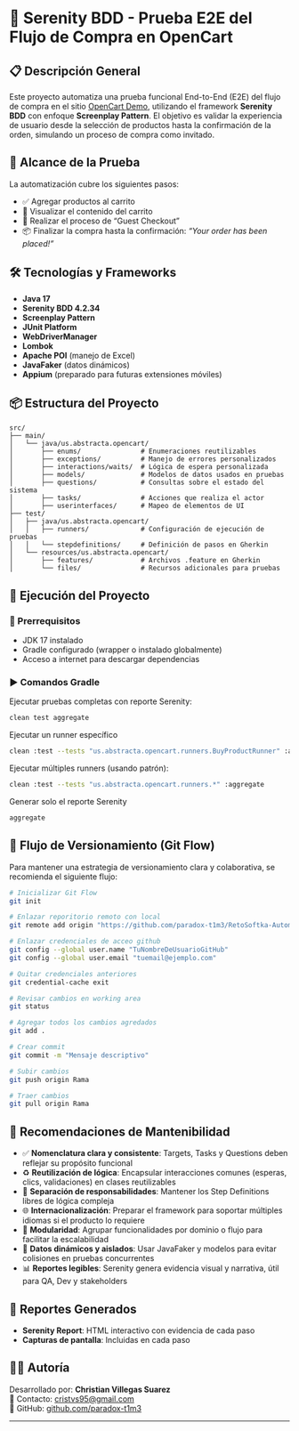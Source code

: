# 🧪 Serenity BDD - Prueba E2E del Flujo de Compra en OpenCart

## 📋 Descripción General

Este proyecto automatiza una prueba funcional End-to-End (E2E) del flujo de compra en el sitio [OpenCart Demo](http://opencart.abstracta.us/), utilizando el framework **Serenity BDD** con enfoque **Screenplay Pattern**. El objetivo es validar la experiencia de usuario desde la selección de productos hasta la confirmación de la orden, simulando un proceso de compra como invitado.

## 🎯 Alcance de la Prueba

La automatización cubre los siguientes pasos:

- ✅ Agregar productos al carrito
- 🛒 Visualizar el contenido del carrito
- 👤 Realizar el proceso de “Guest Checkout”
- 📦 Finalizar la compra hasta la confirmación: _“Your order has been placed!”_

## 🛠️ Tecnologías y Frameworks

- **Java 17**
- **Serenity BDD 4.2.34**
- **Screenplay Pattern**
- **JUnit Platform**
- **WebDriverManager**
- **Lombok**
- **Apache POI** (manejo de Excel)
- **JavaFaker** (datos dinámicos)
- **Appium** (preparado para futuras extensiones móviles)

## 📦 Estructura del Proyecto

```
src/
├── main/
│   └── java/us.abstracta.opencart/
│       ├── enums/               # Enumeraciones reutilizables
│       ├── exceptions/          # Manejo de errores personalizados
│       ├── interactions/waits/  # Lógica de espera personalizada
│       ├── models/              # Modelos de datos usados en pruebas
│       ├── questions/           # Consultas sobre el estado del sistema
│       ├── tasks/               # Acciones que realiza el actor
│       ├── userinterfaces/      # Mapeo de elementos de UI
├── test/
│   ├── java/us.abstracta.opencart/
│   │   ├── runners/             # Configuración de ejecución de pruebas
│   │   └── stepdefinitions/     # Definición de pasos en Gherkin
│   └── resources/us.abstracta.opencart/
│       ├── features/            # Archivos .feature en Gherkin
│       └── files/               # Recursos adicionales para pruebas

```

## 🚀 Ejecución del Proyecto

### 🔧 Prerrequisitos

- JDK 17 instalado
- Gradle configurado (wrapper o instalado globalmente)
- Acceso a internet para descargar dependencias

### ▶️ Comandos Gradle

Ejecutar pruebas completas con reporte Serenity:

```bash
clean test aggregate
```

Ejecutar un runner específico

```bash
clean :test --tests "us.abstracta.opencart.runners.BuyProductRunner" :aggregate
```

Ejecutar múltiples runners (usando patrón):

```bash
clean :test --tests "us.abstracta.opencart.runners.*" :aggregate
```

Generar solo el reporte Serenity

```bash
aggregate
```

## 🌱 Flujo de Versionamiento (Git Flow)

Para mantener una estrategia de versionamiento clara y colaborativa, se recomienda el siguiente flujo:

```bash
# Inicializar Git Flow
git init

# Enlazar reporitorio remoto con local
git remote add origin "https://github.com/paradox-t1m3/RetoSoftka-AutomatizacionWeb.git"

# Enlazar credenciales de acceo github
git config --global user.name "TuNombreDeUsuarioGitHub"
git config --global user.email "tuemail@ejemplo.com"

# Quitar credenciales anteriores
git credential-cache exit

# Revisar cambios en working area
git status

# Agregar todos los cambios agredados
git add .

# Crear commit
git commit -m "Mensaje descriptivo"

# Subir cambios
git push origin Rama

# Traer cambios
git pull origin Rama
```

## 🧠 Recomendaciones de Mantenibilidad

- ✅ **Nomenclatura clara y consistente**: Targets, Tasks y Questions deben reflejar su propósito funcional
- ♻️ **Reutilización de lógica**: Encapsular interacciones comunes (esperas, clics, validaciones) en clases reutilizables
- 🧩 **Separación de responsabilidades**: Mantener los Step Definitions libres de lógica compleja
- 🌐 **Internacionalización**: Preparar el framework para soportar múltiples idiomas si el producto lo requiere
- 📁 **Modularidad**: Agrupar funcionalidades por dominio o flujo para facilitar la escalabilidad
- 🧪 **Datos dinámicos y aislados**: Usar JavaFaker y modelos para evitar colisiones en pruebas concurrentes
- 📊 **Reportes legibles**: Serenity genera evidencia visual y narrativa, útil para QA, Dev y stakeholders

## 📄 Reportes Generados

- **Serenity Report**: HTML interactivo con evidencia de cada paso
- **Capturas de pantalla**: Incluidas en cada paso

## 👨‍💻 Autoría

Desarrollado por: **Christian Villegas Suarez**  
📧 Contacto: [cristvs95@gmail.com](mailto:cristvs95@gmail.com)  
🔗 GitHub: [github.com/paradox-t1m3](https://github.com/paradox-t1m3/RetoSoftka-AutomatizacionWeb)

---